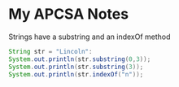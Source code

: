 # My APCSA Notes

Strings have a substring and an indexOf method

```java
String str = "Lincoln":
System.out.println(str.substring(0,3));
System.out.println(str.substring(3));
System.out.println(str.indexOf("n"));
``````